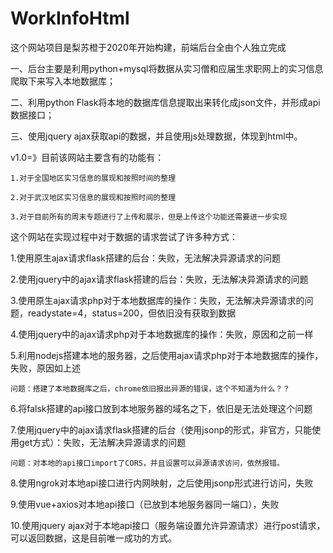 # WorkInfoHtml
这个网站项目是梨苏橙于2020年开始构建，前端后台全由个人独立完成

一、后台主要是利用python+mysql将数据从实习僧和应届生求职网上的实习信息爬取下来写入本地数据库；

二、利用python Flask将本地的数据库信息提取出来转化成json文件，并形成api数据接口；

三、使用jquery ajax获取api的数据，并且使用js处理数据，体现到html中。

v1.0=》目前该网站主要含有的功能有：

    1.对于全国地区实习信息的展现和按照时间的整理
    
    2.对于武汉地区实习信息的展现和按照时间的整理

    3.对于目前所有的周末专题进行了上传和展示，但是上传这个功能还需要进一步实现
这个网站在实现过程中对于数据的请求尝试了许多种方式：

1.使用原生ajax请求flask搭建的后台：失败，无法解决异源请求的问题

2.使用jquery中的ajax请求flask搭建的后台：失败，无法解决异源请求的问题

3.使用原生ajax请求php对于本地数据库的操作：失败，无法解决异源请求的问题，readystate=4，status=200，但依旧没有获取到数据

4.使用jquery中的ajax请求php对于本地数据库的操作：失败，原因和之前一样

5.利用nodejs搭建本地的服务器，之后使用ajax请求php对于本地数据库的操作，失败，原因如上述

    问题：搭建了本地数据库之后，chrome依旧报出异源的错误，这个不知道为什么？？

6.将falsk搭建的api接口放到本地服务器的域名之下，依旧是无法处理这个问题

7.使用jquery中的ajax请求flask搭建的后台（使用jsonp的形式，非官方，只能使用get方式）：失败，无法解决异源请求的问题

    问题：对本地的api接口import了CORS，并且设置可以异源请求访问，依然报错。

8.使用ngrok对本地api接口进行内网映射，之后使用jsonp形式进行访问，失败

9.使用vue+axios对本地api接口（已放到本地服务器同一端口），失败

10.使用jquery ajax对于本地api接口（服务端设置允许异源请求）进行post请求，可以返回数据，这是目前唯一成功的方式。
